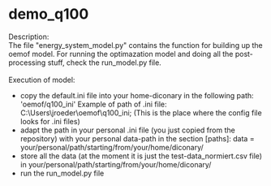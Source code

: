 # demo_q100

Description:\
The file "energy_system_model.py" contains the function for building up the oemof model. For running the optimazation model and doing all the post-processing stuff, check the run_model.py file.
\
\
Execution of model:
- copy the default.ini file into your home-diconary in the following path: 'oemof/q100_ini'
	Example of path of .ini file: C:\Users\jroeder\oemof\q100_ini; (This is the place where the config file looks for .ini files)
- adapt the path in your personal .ini file (you just copied from the repository) with your personal data-path in the section [paths]:
	data = your/personal/path/starting/from/your/home/diconary/
- store all the data (at the moment it is just the test-data_normiert.csv file) in your/personal/path/starting/from/your/home/diconary/
- run the run_model.py file

